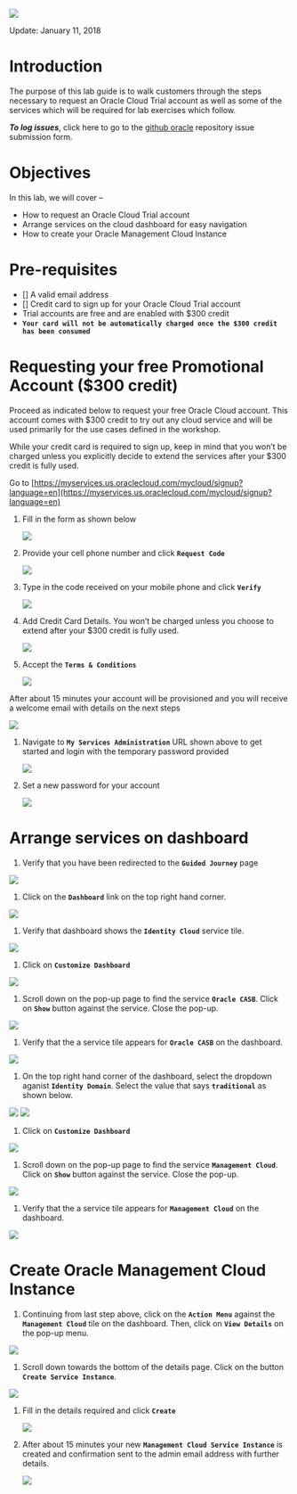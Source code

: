 ![](images/pre-req/header.png) 

Update: January 11, 2018

# Introduction

The purpose of this lab guide is to walk customers through the steps necessary to request an Oracle Cloud Trial account as well as some of the services which will be required for lab exercises which follow.

***To log issues***, click here to go to the [github oracle](https://github.com/csdoracle/Cloud-Security-Day/issues/new) repository issue submission form.

# Objectives

In this lab, we will cover –

- How to request an Oracle Cloud Trial account
- Arrange services on the cloud dashboard for easy navigation
- How to create your Oracle Management Cloud Instance


# Pre-requisites

- [] A valid email address
- [] Credit card to sign up for your Oracle Cloud Trial account
 - Trial accounts are free and are enabled with $300 credit
 - **`Your card will not be automatically charged once the $300 credit has been consumed`**

# Requesting your free  Promotional Account ($300 credit)

Proceed as indicated below to request your free Oracle Cloud account. This account comes with $300 credit to try out any cloud service and will be used primarily for the use cases defined in the workshop. 

While your credit card is required to sign up, keep in mind that you won’t be charged unless you explicitly decide to extend the services after your $300 credit is fully used. 

Go to [https://myservices.us.oraclecloud.com/mycloud/signup?language=en](https://myservices.us.oraclecloud.com/mycloud/signup?language=en)

1.  Fill in the form as shown below

	![](images/pre-req/pre-001.png)

1.  Provide your cell phone number and click **`Request Code`**

	![](images/pre-req/pre-002.png)

1.  Type in the code received on your mobile phone and click **`Verify`**

	![](images/pre-req/pre-003.png)

1.  Add Credit Card Details. You won’t be charged unless you choose to extend after your $300 credit is fully used.

	![](images/pre-req/pre-004.png)

1.  Accept the **`Terms & Conditions`**

	![](images/pre-req/pre-005.png)

After about 15 minutes your account will be provisioned and you will receive a welcome email with details on the next steps

![](images/pre-req/pre-006.png)

1.  Navigate to **`My Services Administration`** URL shown above to get started and login with the temporary password provided

	![](images/pre-req/pre-007.png)

1.  Set a new password for your account

	![](images/pre-req/pre-008.png)
	
# Arrange services on dashboard

1.  Verify that you have been redirected to the **`Guided Journey`** page

![](images/pre-req/pre-008-1.png)

1.  Click on the **`Dashboard`** link on the top right hand corner.

![](images/pre-req/pre-008-2.png)

1.  Verify that dashboard shows the **`Identity Cloud`** service tile.

![](images/pre-req/pre-008-3.png)

1.  Click on **`Customize Dashboard`**

![](images/pre-req/pre-008-4.png)

1.  Scroll down on the pop-up page to find the service **`Oracle CASB`**. Click on  **`Show`** button against the service. Close the pop-up.

![](images/pre-req/pre-008-5.png)

1.  Verify that the a service tile appears for **`Oracle CASB`** on the dashboard.

![](images/pre-req/pre-008-6.png)

1.  On the top right hand corner of the dashboard, select the dropdown aganist **`Identity Domain`**. Select the value that says **`traditional`** as shown below.

![](images/pre-req/pre-008-7.png)
![](images/pre-req/pre-008-8.png)

1.  Click on **`Customize Dashboard`**

![](images/pre-req/pre-008-9.png)

1.  Scroll down on the pop-up page to find the service **`Management Cloud`**. Click on  **`Show`** button against the service. Close the pop-up.

![](images/pre-req/pre-008-10.png)

1.  Verify that the a service tile appears for **`Management Cloud`** on the dashboard.

![](images/pre-req/pre-008-11.png)

# Create Oracle Management Cloud Instance

1.  Continuing from last step above, click on the **`Action Menu`** against the **`Management Cloud`** tile on the dashboard. Then, click on **`View Details`** on the pop-up menu.

![](images/pre-req/pre-008-12.png)

1.  Scroll down towards the bottom of the details page. Click on the button **`Create Service Instance`**.

![](images/pre-req/pre-008-13.png)

1.  Fill in the details required and click **`Create`**

	![](images/pre-req/pre-011.png)

1.  After about 15 minutes your new **`Management Cloud Service Instance`** is created and confirmation sent to the admin email address with further details.

	![](images/pre-req/pre-012.png)
